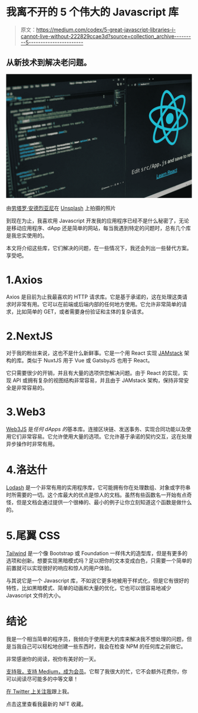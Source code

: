 # 我离不开的 5 个伟大的 Javascript 库

> 原文：<https://medium.com/codex/5-great-javascript-libraries-i-cannot-live-without-222829ccae3d?source=collection_archive---------5----------------------->

## 从新技术到解决老问题。

![](img/d5e1dad388cc1d1b22d6f4b83f99fa12.png)

由[劳塔罗·安德烈亚尼](https://unsplash.com/@lautaroandreani?utm_source=unsplash&utm_medium=referral&utm_content=creditCopyText)在 [Unsplash](https://unsplash.com/s/photos/javascript?utm_source=unsplash&utm_medium=referral&utm_content=creditCopyText) 上拍摄的照片

到现在为止，我喜欢用 Javascript 开发我的应用程序已经不是什么秘密了，无论是移动应用程序、dApp 还是简单的网站，每当我遇到特定的问题时，总有几个库是我忠实使用的。

本文将介绍这些库，它们解决的问题，在一些情况下，我还会列出一些替代方案。享受吧。

# 1.Axios

Axios 是目前为止我最喜欢的 HTTP 请求库。它是基于承诺的，这在处理这类请求时非常有用。它可以在前端或后端内部的任何地方使用。它允许非常简单的请求，比如简单的 GET，或者需要身份验证和主体的复杂请求。

# 2.NextJS

对于我的粉丝来说，这也不是什么新鲜事。它是一个用 React 实现 [JAMstack](https://jamstack.org/) 架构的库。类似于 NuxtJS 用于 Vue 或 GatsbyJS 也用于 React。

它只需要很少的开销，并且有大量的选项供您解决问题。由于 React 的实现，实现 API 或拥有复杂的视图结构非常容易，并且由于 JAMstack 架构，保持非常安全是非常容易的。

# 3.Web3

[Web3JS](https://web3js.readthedocs.io/en/v1.5.2/) 是*任何 dApps 的*基本库。连接区块链、发送事务、实现合同功能以及使用它们非常容易。它允许使用大量的选项。它允许基于承诺的契约交互，这在处理异步操作时非常有用。

# 4.洛达什

[Lodash](https://lodash.com/docs/4.17.15) 是一个非常有用的实用程序库，它可能拥有你在处理数组、对象或字符串时所需要的一切。这个库最大的优点是惊人的文档。虽然有些函数名一开始有点奇怪，但是文档会通过提供一个很棒的、最小的例子让你立刻知道这个函数是做什么的。

# 5.尾翼 CSS

[Tailwind](https://tailwindcss.com/) 是一个像 Bootstrap 或 Foundation 一样伟大的造型库，但是有更多的选项和创新。想要实现黑暗模式吗？足以把你的文本变成白色，只需要一个简单的前置就可以实现很好的响应和惊人的用户体验。

与其说它是一个 Javascript 库，不如说它更多地被用于样式化，但是它有很好的特性，比如黑暗模式、简单的动画和大量的优化，它也可以很容易地减少 Javascript 文件的大小。

# 结论

我是一个相当简单的程序员，我倾向于使用更大的库来解决我不想处理的问题，但是当我自己可以轻松地创建一些东西时，我会在检查 NPM 的任何库之前做它。

非常感谢你的阅读，祝你有美好的一天。

[支持我，支持 Medium，成为会员](https://mbvissers.medium.com/membership)。它帮了我很大的忙，它不会额外花费你，你可以阅读尽可能多的中等文章！

[在 Twitter 上关注我](https://twitter.com/0xmbvissers)跟上我。

点击这里查看我最新的 NFT 收藏。